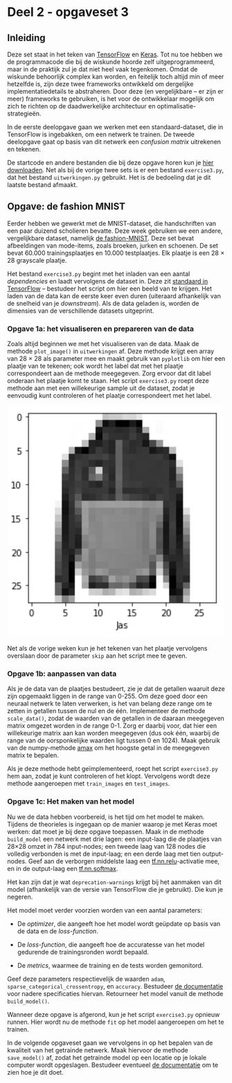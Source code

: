 # Deel 2 - opgaveset 3

## Inleiding
Deze set staat in het teken van [TensorFlow](https://www.tensorflow.org/) en [Keras](https://keras.io/). Tot nu toe hebben we de programmacode die bij de wiskunde hoorde zelf uitgeprogrammeerd, maar in de praktijk zul je dat niet heel vaak tegenkomen. Omdat de wiskunde behoorlijk complex kan worden, en feitelijk toch altijd min of meer hetzelfde is, zijn deze twee frameworks ontwikkeld om dergelijke implementatiedetails te abstraheren. Door deze (en vergelijkbare – er zijn er meer) frameworks te gebruiken, is het voor de ontwikkelaar mogelijk om zich te richten op de daadwerkelijke architectuur en optimalisatie-strategieën.

In de eerste deelopgave gaan we werken met een standaard-dataset, die in TensorFlow is ingebakken, om een netwerk te trainen. De tweede deelopgave gaat op basis van dit netwerk een *confusion matrix* uitrekenen en tekenen.

De startcode en andere bestanden die bij deze opgave horen kun je [hier downloaden](startcode_deel2-set3.zip). Net als bij de vorige twee sets is er een bestand `exercise3.py`, dat het bestand `uitwerkingen.py` gebruikt. Het is de bedoeling dat je dit laatste bestand afmaakt.

## Opgave: de fashion MNIST
Eerder hebben we gewerkt met de MNIST-dataset, die handschriften van een paar duizend scholieren bevatte. Deze week gebruiken we een andere, vergelijkbare dataset, namelijk [de fashion-MNIST](https://github.com/zalandoresearch/fashion-mnist). Deze set bevat afbeeldingen van mode-items, zoals broeken, jurken en schoenen. De set bevat 60.000 trainingsplaatjes en 10.000 testplaatjes. Elk plaatje is een 28 &times; 28 grayscale plaatje.

Het bestand `exercise3.py` begint met het inladen van een aantal *dependencies* en laadt vervolgens de dataset in. Deze zit [standaard in TensorFlow](https://www.tensorflow.org/datasets/catalog/fashion_mnist) – bestudeer het script om hier een beeld van te krijgen. Het laden van de data kan de eerste keer even duren (uiteraard afhankelijk van de snelheid van je *downstream*). Als de data geladen is, worden de dimensies van de verschillende datasets uitgeprint.

### Opgave 1a: het visualiseren en prepareren van de data
Zoals altijd beginnen we met het visualiseren van de data. Maak de methode `plot_image()` in `uitwerkingen` af. Deze methode krijgt een array van 28 &times; 28 als parameter mee en maakt gebruik van `pyplotlib` om hier een plaatje van te tekenen; ook wordt het label dat met het plaatje correspondeert aan de methode meegegeven. Zorg ervoor dat dit label onderaan het plaatje komt te staan. Het script `exercise3.py` roept deze methode aan met een willekeurige sample uit de dataset, zodat je eenvoudig kunt controleren of het plaatje correspondeert met het label.

![Plot van een plaatje om te checken wat het is](imgs/imgplot.png)

Net als de vorige weken kun je het tekenen van het plaatje vervolgens overslaan door de parameter `skip` aan het script mee te geven.

### Opgave 1b: aanpassen van data
Als je de data van de plaatjes bestudeert, zie je dat de getallen waaruit deze zijn opgemaakt liggen in de range van 0-255. Om deze goed door een neuraal netwerk te laten verwerken, is het van belang deze range om te zetten in getallen tussen de nul en de één. Implementeer de methode `scale_data()`, zodat de waarden van de getallen in de daaraan meegegeven matrix omgezet worden in de range 0-1. Zorg er daarbij voor, dat hier een willekeurige matrix aan kan worden meegegeven (dus ook één, waarbij de range van de oorsponkelijke waarden ligt tussen 0 en 1024). Maak gebruik van de numpy-methode <a href="https://docs.scipy.org/doc/numpy/reference/generated/numpy.amax.html">amax</a> om het hoogste getal in de meegegeven matrix te bepalen.

Als je deze methode hebt geïmplementeerd, roept het script `exercise3.py` hem aan, zodat je kunt controleren of het klopt. Vervolgens wordt deze methode aangeroepen met `train_images` en `test_images`.

### Opgave 1c: Het maken van het model
Nu we de data hebben voorbereid, is het tijd om het model te maken. Tijdens de theorieles is ingegaan op de manier waarop je met Keras moet werken: dat moet je bij deze opgave toepassen. Maak in de methode `build_model` een netwerk met drie lagen: een input-laag die de plaatjes van 28&times;28 omzet in 784 input-nodes; een tweede laag van 128 nodes die volledig verbonden is met de input-laag; en een derde laag met tien output-nodes. Geef aan de verborgen middelste laag een <a href="https://www.tensorflow.org/api_docs/python/tf/nn/relu">tf.nn.relu</a>-activatie mee, en in de output-laag een <a href="https://www.tensorflow.org/api_docs/python/tf/nn/softmax">tf.nn.softmax</a>. 

Het kan zijn dat je wat `deprecation-warnings` krijgt bij het aanmaken van dit model (afhankelijk van de versie van TensorFlow die je gebruikt). Die kun je negeren.

Het model moet verder voorzien worden van een aantal parameters:

- De *optimizer*, die aangeeft hoe het model wordt geüpdate op basis van de data en de *loss-function*.

- De *loss-function*, die aangeeft hoe de accuratesse van het model gedurende de trainingsronden wordt bepaald. 

- De *metrics*, waarmee de training en de tests worden gemonitord.

Geef deze parameters respectievelijk de waarden `adam`, `sparse_categorical_crossentropy`, en `accuracy`. Bestudeer [de documentatie](https://www.tensorflow.org/api_docs/python/tf/keras/Sequential#compile) voor nadere specificaties hiervan. Retourneer het model vanuit de methode `build_model()`.

Wanneer deze opgave is afgerond, kun je het script `exercise3.py` opnieuw runnen. Hier wordt nu de methode `fit` op het model aangeroepen om het te trainen.

In de volgende opgaveset gaan we vervolgens in op het bepalen van de kwaliteit van het getrainde netwerk. Maak hiervoor de methode `save_model()` af, zodat het getrainde model op een locatie op je lokale computer wordt opgeslagen. Bestudeer eventueel [de documentatie](https://scikit-learn.org/stable/model_persistence.html) om te zien hoe je dit doet.
